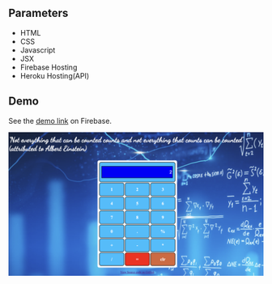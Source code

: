 ## Parameters
+ HTML
+ CSS
+ Javascript
+ JSX
+ Firebase Hosting
+ Heroku Hosting(API)


## Demo
See the [demo link](https://cookie-app-frontend-np.web.app) on Firebase. 

![Demo screen shot](https://github.com/NatalliaPahosava/calculator-with-parseFloat/blob/main/img/--demo-img.png)
